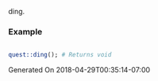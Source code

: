 ding.
### Example

```perl

quest::ding(); # Returns void
```


Generated On 2018-04-29T00:35:14-07:00